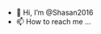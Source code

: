 - 👋 Hi, I’m @Shasan2016
- 📫 How to reach me ...

<!---
Shasan2016/Shasan2016 is a ✨ special ✨ repository because its `README.md` (this file) appears on your GitHub profile.
You can click the Preview link to take a look at your changes.
--->
